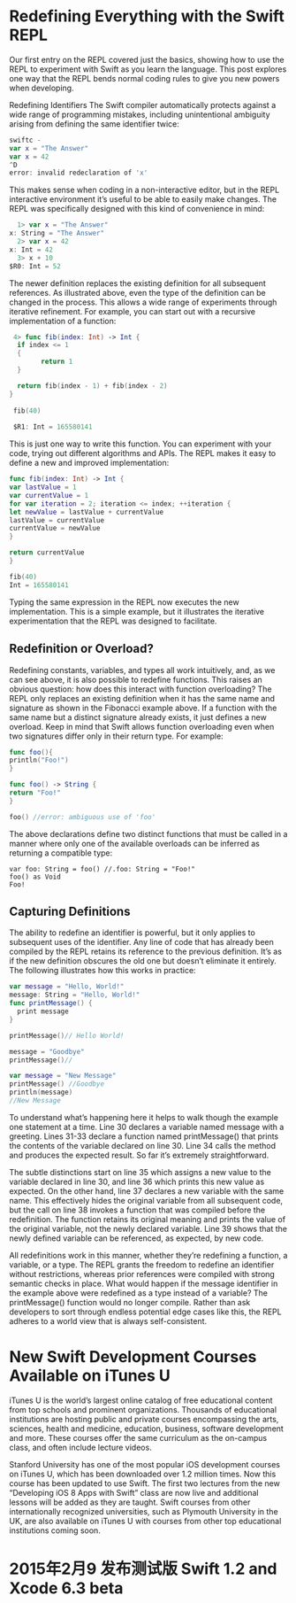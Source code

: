 # Redefining Everything with the Swift REPL

Our first entry on the REPL covered just the basics, showing how to use the REPL to experiment with Swift as you learn the language. This post explores one way that the REPL bends normal coding rules to give you new powers when developing.

Redefining Identifiers
The Swift compiler automatically protects against a wide range of programming mistakes, including unintentional ambiguity arising from defining the same identifier twice:

```swift
swiftc -
var x = "The Answer"
var x = 42
^D
error: invalid redeclaration of 'x'
```

This makes sense when coding in a non-interactive editor, but in the REPL interactive environment it’s useful to be able to easily make changes. The REPL was specifically designed with this kind of convenience in mind:
```swift
  1> var x = "The Answer"
x: String = "The Answer"
  2> var x = 42
x: Int = 42
  3> x + 10
$R0: Int = 52
```

The newer definition replaces the existing definition for all subsequent references. As illustrated above, even the type of the definition can be changed in the process. This allows a wide range of experiments through iterative refinement. For example, you can start out with a recursive implementation of a function:
```swift
 4> func fib(index: Int) -> Int {
  if index <= 1 
  {
 		return 1
  }

  return fib(index - 1) + fib(index - 2)
}
 
 fib(40)
 
 $R1: Int = 165580141
```
This is just one way to write this function. You can experiment with your code, trying out different algorithms and APIs. The REPL makes it easy to define a new and improved implementation:

```swift
func fib(index: Int) -> Int {
var lastValue = 1
var currentValue = 1
for var iteration = 2; iteration <= index; ++iteration {
let newValue = lastValue + currentValue
lastValue = currentValue
currentValue = newValue
}

return currentValue
}

fib(40)
Int = 165580141
```

Typing the same expression in the REPL now executes the new implementation. This is a simple example, but it illustrates the iterative experimentation that the REPL was designed to facilitate.


## Redefinition or Overload?

Redefining constants, variables, and types all work intuitively, and, as we can see above, it is also possible to redefine functions. This raises an obvious question: how does this interact with function overloading? The REPL only replaces an existing definition when it has the same name and signature as shown in the Fibonacci example above. If a function with the same name but a distinct signature already exists, it just defines a new overload. Keep in mind that Swift allows function overloading even when two signatures differ only in their return type. For example:

```swift
func foo(){
println("Foo!")
}

func foo() -> String {
return "Foo!"
}

foo() //error: ambiguous use of 'foo'
```

The above declarations define two distinct functions that must be called in a manner where only one of the available overloads can be inferred as returning a compatible type:
```
var foo: String = foo() //.foo: String = "Foo!"
foo() as Void
Foo!
```

## Capturing Definitions
The ability to redefine an identifier is powerful, but it only applies to subsequent uses of the identifier. Any line of code that has already been compiled by the REPL retains its reference to the previous definition. It’s as if the new definition obscures the old one but doesn’t eliminate it entirely. The following illustrates how this works in practice:
```swift
var message = "Hello, World!"
message: String = "Hello, World!"
func printMessage() {
  print message
}

printMessage()// Hello World!

message = "Goodbye"
printMessage()//

var message = "New Message"
printMessage() //Goodbye
println(message)
//New Message

```

To understand what’s happening here it helps to walk though the example one statement at a time. Line 30 declares a variable named message with a greeting. Lines 31-33 declare a function named printMessage() that prints the contents of the variable declared on line 30. Line 34 calls the method and produces the expected result. So far it’s extremely straightforward.

The subtle distinctions start on line 35 which assigns a new value to the variable declared in line 30, and line 36 which prints this new value as expected. On the other hand, line 37 declares a new variable with the same name. This effectively hides the original variable from all subsequent code, but the call on line 38 invokes a function that was compiled before the redefinition. The function retains its original meaning and prints the value of the original variable, not the newly declared variable. Line 39 shows that the newly defined variable can be referenced, as expected, by new code.

All redefinitions work in this manner, whether they’re redefining a function, a variable, or a type. The REPL grants the freedom to redefine an identifier without restrictions, whereas prior references were compiled with strong semantic checks in place. What would happen if the message identifier in the example above were redefined as a type instead of a variable? The printMessage() function would no longer compile. Rather than ask developers to sort through endless potential edge cases like this, the REPL adheres to a world view that is always self-consistent.


# New Swift Development Courses Available on iTunes U
iTunes U is the world’s largest online catalog of free educational content from top schools and prominent organizations. Thousands of educational institutions are hosting public and private courses encompassing the arts, sciences, health and medicine, education, business, software development and more. These courses offer the same curriculum as the on-campus class, and often include lecture videos.

Stanford University has one of the most popular iOS development courses on iTunes U, which has been downloaded over 1.2 million times. Now this course has been updated to use Swift. The first two lectures from the new
“Developing iOS 8 Apps with Swift” 
class are now live and additional lessons will be added as they are taught. Swift courses from other internationally recognized universities, such as Plymouth University in the UK, are also available on iTunes U with courses from other top educational institutions coming soon.

# 2015年2月9 发布测试版 Swift 1.2 and Xcode 6.3 beta
